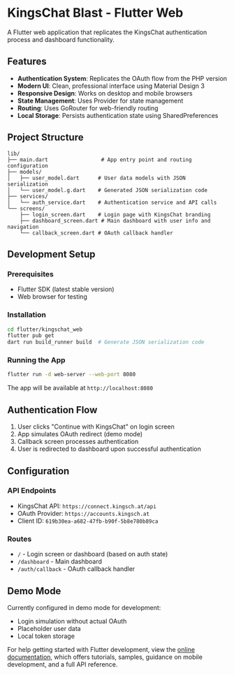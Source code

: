 # KingsChat Blast - Flutter Web

A Flutter web application that replicates the KingsChat authentication process and dashboard functionality.

## Features

- **Authentication System**: Replicates the OAuth flow from the PHP version
- **Modern UI**: Clean, professional interface using Material Design 3
- **Responsive Design**: Works on desktop and mobile browsers
- **State Management**: Uses Provider for state management
- **Routing**: Uses GoRouter for web-friendly routing
- **Local Storage**: Persists authentication state using SharedPreferences

## Project Structure

```
lib/
├── main.dart                 # App entry point and routing configuration
├── models/
│   ├── user_model.dart      # User data models with JSON serialization
│   └── user_model.g.dart    # Generated JSON serialization code
├── services/
│   └── auth_service.dart    # Authentication service and API calls
└── screens/
    ├── login_screen.dart    # Login page with KingsChat branding
    ├── dashboard_screen.dart # Main dashboard with user info and navigation
    └── callback_screen.dart # OAuth callback handler
```

## Development Setup

### Prerequisites
- Flutter SDK (latest stable version)
- Web browser for testing

### Installation
```bash
cd flutter/kingschat_web
flutter pub get
dart run build_runner build  # Generate JSON serialization code
```

### Running the App
```bash
flutter run -d web-server --web-port 8080
```

The app will be available at `http://localhost:8080`

## Authentication Flow

1. User clicks "Continue with KingsChat" on login screen
2. App simulates OAuth redirect (demo mode)
3. Callback screen processes authentication
4. User is redirected to dashboard upon successful authentication

## Configuration

### API Endpoints
- KingsChat API: `https://connect.kingsch.at/api`
- OAuth Provider: `https://accounts.kingsch.at`
- Client ID: `619b30ea-a682-47fb-b90f-5b8e780b89ca`

### Routes
- `/` - Login screen or dashboard (based on auth state)
- `/dashboard` - Main dashboard
- `/auth/callback` - OAuth callback handler

## Demo Mode

Currently configured in demo mode for development:
- Login simulation without actual OAuth
- Placeholder user data
- Local token storage

For help getting started with Flutter development, view the
[online documentation](https://docs.flutter.dev/), which offers tutorials,
samples, guidance on mobile development, and a full API reference.

